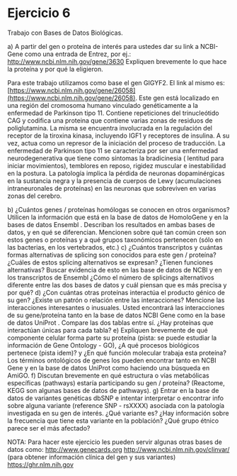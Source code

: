# Ejercicio 6

Trabajo con Bases de Datos Biológicas.

a) A partir del gen o proteína de interés para ustedes dar su link a NCBI-Gene como una entrada de Entrez, por ej.: http://www.ncbi.nlm.nih.gov/gene/3630
Expliquen brevemente lo que hace la proteína y por qué la eligieron.

Para este trabajo utilizamos como base el gen GIGYF2. El link al mismo es: [https://www.ncbi.nlm.nih.gov/gene/26058](https://www.ncbi.nlm.nih.gov/gene/26058). Este gen está localizado en una región del cromosoma humano vinculado genéticamente a la enfermedad de Parkinson tipo 11. 
Contiene repeticiones del trinucleótido CAG y codifica una proteina que contiene varias zonas de residuos de poliglutamina. La misma se encuentra involucrada en la regulación del receptor de la tiroxina kinasa, incluyendo IGF1 y receptores de insulina. A su vez, actua como un represor de la iniciación del proceso de traducción. 
La enfermedad de Parkinson tipo 11 se caracteriza por ser una enfermedad neurodegenerativa que tiene como síntomas la bradicinesia ( lentitud para iniciar movimientos), temblores en reposo, rigidez muscular e inestabilidad en la postura. La patología implica la pérdida de neuronas dopaminérgicas en la sustancia negra y la presencia de cuerpos de Lewy (acumulaciones intraneuronales de proteínas) en las neuronas que sobreviven en varias zonas del cerebro.

b)  ¿Cuántos genes / proteínas homólogas se conocen en otros organismos? Utilicen la información que está en la base de datos de HomoloGene y en la bases de datos Ensembl . Describan los resultados en ambas bases de datos, y en qué se diferencian. Mencionen sobre qué tan común creen son estos  genes o proteínas y a qué grupos taxonómicos pertenecen (sólo en las bacterias, en los vertebrados, etc.)
c) ¿Cuántos transcriptos y cuántas formas alternativas de splicing son conocidos para este gen / proteína? ¿Cuáles de estos splicing alternativos se expresan? ¿Tienen funciones alternativas? Buscar evidencia de esto en las base de datos de NCBI y en los transcriptos de Ensembl  ¿Cómo el número de splicings alternativos diferente entre las dos bases de datos y cuál piensan que es más precisa y por qué?
d) ¿Con cuántas otras proteínas interactúa el producto génico de su gen? ¿Existe un patrón o relación entre las interacciones? Mencione las interacciones interesantes o inusuales. Usted encontrará las interacciones de su gene/proteína tanto en la base de datos NCBI Gene como en la base de datos UniProt . Compare las dos tablas entre sí. ¿Hay proteínas que interactúan únicas para cada tabla?
e) Expliquen brevemente de qué componente celular forma parte su proteína (pista: se puede estudiar la información de Gene Ontology - GO), ¿A qué procesos biológicos pertenece (pista idem)? y ¿En qué función molecular trabaja esta proteína? Los términos ontológicos de genes los pueden encontrar tanto en NCBI Gene y en la base de datos UniProt como haciendo una búsqueda en AmiGO.
f) Discutan brevemente en qué estructura o vías metabólicas específicas (pathways) estaría participando su gen / proteína? (Reactome, KEGG son algunas bases de datos de pathways).
g) Entrar en la base de datos de variantes genéticas dbSNP e intentar interpretar o encontrar info sobre alguna variante (reference SNP - rsXXXX) asociada con la patología investigada en su gen de interés. ¿Qué variante es? ¿Hay información sobre la frecuencia que tiene esta variante en la población? ¿Qué grupo étnico parece ser el más afectado?
 
NOTA: Para hacer este ejercicio les pueden servir algunas otras bases de datos como:
http://www.genecards.org
http://www.ncbi.nlm.nih.gov/clinvar/   (para obtener información clínica del gen y sus variantes)
https://ghr.nlm.nih.gov
